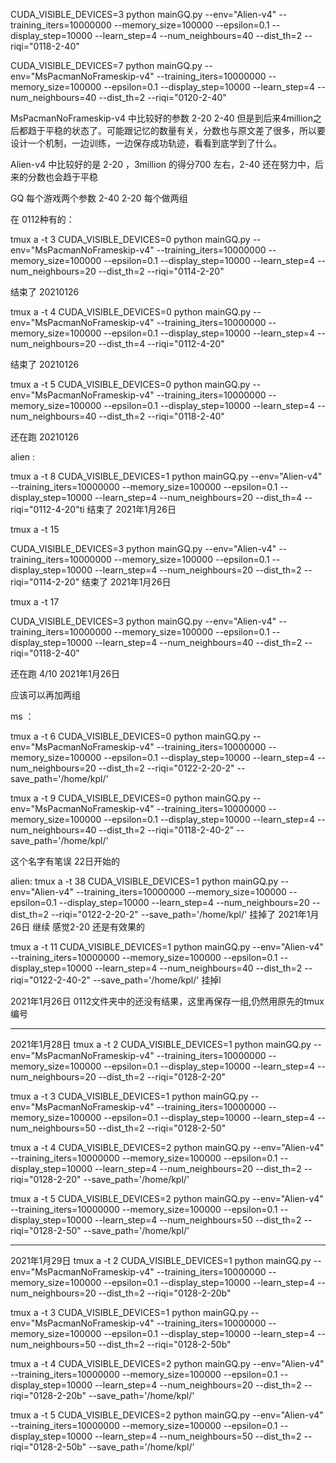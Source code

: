 CUDA_VISIBLE_DEVICES=3 python mainGQ.py --env="Alien-v4" --training_iters=10000000 --memory_size=100000  --epsilon=0.1  --display_step=10000 --learn_step=4 --num_neighbours=40 --dist_th=2 --riqi="0118-2-40"

CUDA_VISIBLE_DEVICES=7 python mainGQ.py --env="MsPacmanNoFrameskip-v4" --training_iters=10000000 --memory_size=100000  --epsilon=0.1  --display_step=10000 --learn_step=4 --num_neighbours=40 --dist_th=2 --riqi="0120-2-40"


MsPacmanNoFrameskip-v4 中比较好的参数 2-20 2-40 但是到后来4million之后都趋于平稳的状态了。可能跟记忆的数量有关，分数也与原文差了很多，所以要设计一个机制，一边训练，一边保存成功轨迹，看看到底学到了什么。

Alien-v4 中比较好的是 2-20 ，3million 的得分700 左右，2-40 还在努力中，后来的分数也会趋于平稳



GQ 每个游戏两个参数 2-40 2-20 每个做两组

在 0112种有的：

tmux a -t 3
CUDA_VISIBLE_DEVICES=0 python mainGQ.py --env="MsPacmanNoFrameskip-v4" --training_iters=10000000 --memory_size=100000  --epsilon=0.1  --display_step=10000 --learn_step=4 --num_neighbours=20 --dist_th=2 --riqi="0114-2-20" 

结束了 20210126

tmux a -t 4
CUDA_VISIBLE_DEVICES=0 python mainGQ.py --env="MsPacmanNoFrameskip-v4" --training_iters=10000000 --memory_size=100000  --epsilon=0.1  --display_step=10000 --learn_step=4 --num_neighbours=20 --dist_th=4 --riqi="0112-4-20"

结束了 20210126


tmux a -t 5
CUDA_VISIBLE_DEVICES=0 python mainGQ.py --env="MsPacmanNoFrameskip-v4" --training_iters=10000000 --memory_size=100000  --epsilon=0.1  --display_step=10000 --learn_step=4 --num_neighbours=40 --dist_th=2 --riqi="0118-2-40"

还在跑 20210126

alien :

tmux a -t 8
CUDA_VISIBLE_DEVICES=1 python mainGQ.py --env="Alien-v4" --training_iters=10000000 --memory_size=100000  --epsilon=0.1  --display_step=10000 --learn_step=4 --num_neighbours=20 --dist_th=4 --riqi="0112-4-20"ti
结束了 2021年1月26日

tmux a -t 15

CUDA_VISIBLE_DEVICES=3 python mainGQ.py --env="Alien-v4" --training_iters=10000000 --memory_size=100000  --epsilon=0.1  --display_step=10000 --learn_step=4 --num_neighbours=20 --dist_th=2 --riqi="0114-2-20"
结束了 2021年1月26日

tmux a -t 17

CUDA_VISIBLE_DEVICES=3 python mainGQ.py --env="Alien-v4" --training_iters=10000000 --memory_size=100000  --epsilon=0.1  --display_step=10000 --learn_step=4 --num_neighbours=40 --dist_th=2 --riqi="0118-2-40"

还在跑 4/10 2021年1月26日

应该可以再加两组

ms ：

tmux a -t 6
CUDA_VISIBLE_DEVICES=0 python mainGQ.py --env="MsPacmanNoFrameskip-v4" --training_iters=10000000 --memory_size=100000  --epsilon=0.1  --display_step=10000 --learn_step=4 --num_neighbours=20 --dist_th=2 --riqi="0122-2-20-2" --save_path='/home/kpl/'

tmux a -t 9
CUDA_VISIBLE_DEVICES=0 python mainGQ.py --env="MsPacmanNoFrameskip-v4" --training_iters=10000000 --memory_size=100000  --epsilon=0.1  --display_step=10000 --learn_step=4 --num_neighbours=40 --dist_th=2 --riqi="0118-2-40-2" --save_path='/home/kpl/'  

这个名字有笔误 22日开始的


alien:
tmux a -t 38
CUDA_VISIBLE_DEVICES=1 python mainGQ.py --env="Alien-v4" --training_iters=10000000 --memory_size=100000  --epsilon=0.1  --display_step=10000 --learn_step=4 --num_neighbours=20 --dist_th=2 --riqi="0122-2-20-2"  --save_path='/home/kpl/'
挂掉了
2021年1月26日 继续 感觉2-20 还是有效果的


tmux a -t 11
CUDA_VISIBLE_DEVICES=1 python mainGQ.py --env="Alien-v4" --training_iters=10000000 --memory_size=100000  --epsilon=0.1  --display_step=10000 --learn_step=4 --num_neighbours=40 --dist_th=2 --riqi="0122-2-40-2" --save_path='/home/kpl/'
挂掉l

2021年1月26日 0112文件夹中的还没有结果，这里再保存一组,仍然用原先的tmux 编号

_______________________________________________________________________
2021年1月28日
tmux a -t 2
CUDA_VISIBLE_DEVICES=1 python mainGQ.py --env="MsPacmanNoFrameskip-v4" --training_iters=10000000 --memory_size=100000  --epsilon=0.1  --display_step=10000 --learn_step=4 --num_neighbours=20 --dist_th=2 --riqi="0128-2-20" 

tmux a -t 3
CUDA_VISIBLE_DEVICES=1 python mainGQ.py --env="MsPacmanNoFrameskip-v4" --training_iters=10000000 --memory_size=100000  --epsilon=0.1  --display_step=10000 --learn_step=4 --num_neighbours=50 --dist_th=2 --riqi="0128-2-50"

tmux a -t 4
CUDA_VISIBLE_DEVICES=2 python mainGQ.py --env="Alien-v4" --training_iters=10000000 --memory_size=100000  --epsilon=0.1  --display_step=10000 --learn_step=4 --num_neighbours=20 --dist_th=2 --riqi="0128-2-20"  --save_path='/home/kpl/'

tmux a -t 5
CUDA_VISIBLE_DEVICES=2 python mainGQ.py --env="Alien-v4" --training_iters=10000000 --memory_size=100000  --epsilon=0.1  --display_step=10000 --learn_step=4 --num_neighbours=50 --dist_th=2 --riqi="0128-2-50" --save_path='/home/kpl/'

______________________________________________________________________________

2021年1月29日
tmux a -t 2
CUDA_VISIBLE_DEVICES=1 python mainGQ.py --env="MsPacmanNoFrameskip-v4" --training_iters=10000000 --memory_size=100000  --epsilon=0.1  --display_step=10000 --learn_step=4 --num_neighbours=20 --dist_th=2 --riqi="0128-2-20b" 

tmux a -t 3
CUDA_VISIBLE_DEVICES=1 python mainGQ.py --env="MsPacmanNoFrameskip-v4" --training_iters=10000000 --memory_size=100000  --epsilon=0.1  --display_step=10000 --learn_step=4 --num_neighbours=50 --dist_th=2 --riqi="0128-2-50b"

tmux a -t 4
CUDA_VISIBLE_DEVICES=2 python mainGQ.py --env="Alien-v4" --training_iters=10000000 --memory_size=100000  --epsilon=0.1  --display_step=10000 --learn_step=4 --num_neighbours=20 --dist_th=2 --riqi="0128-2-20b"  --save_path='/home/kpl/'

tmux a -t 5
CUDA_VISIBLE_DEVICES=2 python mainGQ.py --env="Alien-v4" --training_iters=10000000 --memory_size=100000  --epsilon=0.1  --display_step=10000 --learn_step=4 --num_neighbours=50 --dist_th=2 --riqi="0128-2-50b" --save_path='/home/kpl/'
